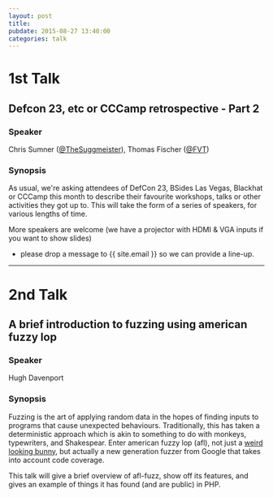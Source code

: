 ```yaml
---
layout: post
title: 
pubdate: 2015-08-27 13:40:00
categories: talk
---
```


# 1st Talk

## Defcon 23, etc or CCCamp retrospective - Part 2

### Speaker

Chris Sumner ([@TheSuggmeister](https://twitter.com/TheSuggmeister)), Thomas Fischer ([@FVT](https://twitter.com/FVT))

### Synopsis

As usual, we're asking attendees of DefCon 23, BSides Las Vegas,
Blackhat or CCCamp this month to describe their favourite workshops, talks
or other activities they got up to. This will take the form of a
series of speakers, for various lengths of time.

More speakers are welcome (we have a projector with HDMI & VGA inputs if you want to show slides)
- please drop a message to {{ site.email }} so we can provide a line-up.

<hr>

# 2nd Talk

## A brief introduction to fuzzing using american fuzzy lop

### Speaker

Hugh Davenport

### Synopsis

Fuzzing is the art of applying random data in the hopes of finding inputs
to programs that cause unexpected behaviours. Traditionally, this has taken
a deterministic approach which is akin to something to do with monkeys,
typewriters, and Shakespear. Enter american fuzzy lop (afl), not just a 
[weird looking bunny][1], but actually a new generation fuzzer from Google
that takes into account code coverage.

This talk will give a brief overview of afl-fuzz, show off its features, and
gives an example of things it has found (and are public) in PHP.

[1]: [https://en.wikipedia.org/wiki/American_Fuzzy_Lop](https://en.wikipedia.org/wiki/American_Fuzzy_Lop)  "weird looking bunny"

